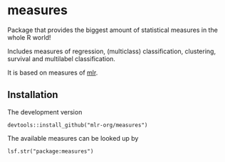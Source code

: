 # measures

Package that provides the biggest amount of statistical measures in the whole R world!

Includes measures of regression, (multiclass) classification, clustering, survival and multilabel classification.

It is based on measures of [mlr](https://github.com/mlr-org/mlr).

## Installation
The development version

    devtools::install_github("mlr-org/measures")
    
The available measures can be looked up by

    lsf.str("package:measures")
